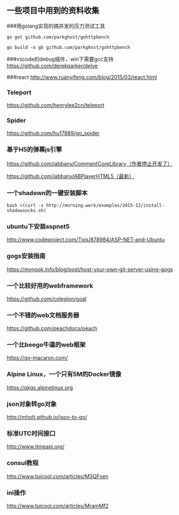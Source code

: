 ## 一些项目中用到的资料收集



###用golang实现的搞并发的压力测试工具

    go get github.com/parkghost/gohttpbench
    
    go build -o gb github.com/parkghost/gohttpbench

###vscode的debug插件，win下需要gcc支持
https://github.com/derekparker/delve


###react
http://www.ruanyifeng.com/blog/2015/03/react.html


### Teleport
https://github.com/henrylee2cn/teleport

### Spider
https://github.com/hu17889/go_spider

### 基于H5的弹幕js引擎
https://github.com/jabbany/CommentCoreLibrary（作者停止开发了）

https://github.com/jabbany/ABPlayerHTML5（最新）


### 一个shadown的一键安装脚本

    bash <(curl -s http://morning.work/examples/2015-12/install-shadowsocks.sh)

### ubuntu下安装aspnet5
http://www.codeproject.com/Tips/878984/ASP-NET-and-Ubuntu

### gogs安装指南
https://mynook.info/blog/post/host-your-own-git-server-using-gogs

### 一个比较好用的webframework
https://github.com/colegion/goal

### 一个不错的web文档服务器
https://github.com/peachdocs/peach


### 一个比beego牛逼的web框架
https://go-macaron.com/


### Alpine Linux，一个只有5M的Docker镜像
https://pkgs.alpinelinux.org

### json对象转go对象
http://mholt.github.io/json-to-go/


### 标准UTC时间接口
http://www.timeapi.org/

### consul教程
http://www.tuicool.com/articles/M3QFven

### ini操作
http://www.tuicool.com/articles/MramMf2
